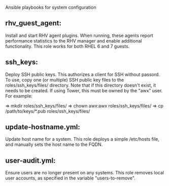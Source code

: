 Ansible playbooks for system configuration

rhv_guest_agent:
---------------
Install and start RHV agent plugins.  When running, these agents report performance
statistics to the RHV manager and enable additional functionality.  This role works
for both RHEL 6 and 7 guests.


ssh_keys:
--------
Deploy SSH public keys.  This authorizes a client for SSH without passord.
To use, copy one (or multiple) SSH public key files to the roles/ssh_keys/files/
directory.  Note that if this directory doesn't exist, it needs to be created.
If using Tower, this must be owned by the "awx" user.  For example:

=> mkdir roles/ssh_keys/files/
=> chown awx:awx roles/ssh_keys/files/
=> cp /path/to/keys/*.pub roles/ssh_keys/files/


update-hostname.yml:
-------------------
Update host name for a system.  This role deploys a simple /etc/hosts file, and
manually sets the host name to the FQDN.

user-audit.yml:
--------------
Ensure users are no longer present on any systems.  This role removes local user
accounts, as specified in the variable "users-to-remove".
